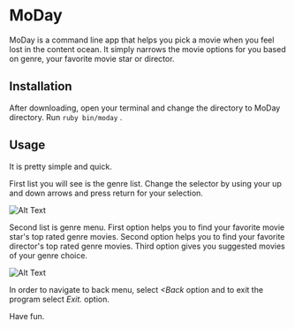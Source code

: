 # MoDay

MoDay is a command line app that helps you pick a movie when you feel lost in the content ocean.
It simply narrows the movie options for you based on genre, your favorite movie star or director.

## Installation

After downloading, open your terminal and change the directory to MoDay directory.
Run `ruby bin/moday` .

## Usage

It is pretty simple and quick.

First list you will see is the genre list. Change the selector by using your up and down arrows and press return for your selection.

![Alt Text](https://media.giphy.com/media/FGQ8XOUUDfyPGQYXDF/giphy.gif)

Second list is genre menu.
First option helps you to find your favorite movie star's top rated genre movies.
Second option helps you to find your favorite director's top rated genre movies.
Third option gives you suggested movies of your genre choice.

![Alt Text](https://media.giphy.com/media/T2vvs0QjdkVziGkONu/giphy.gif)

In order to navigate to back menu, select *<Back* option and to exit the program select *Exit.* option.

Have fun.




